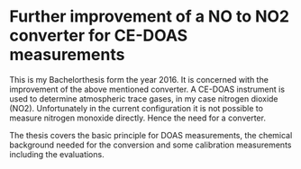 Further improvement of a NO to NO2 converter for CE-DOAS measurements
======================================================================

This is my Bachelorthesis form the year 2016. It is concerned with the
improvement of the above mentioned converter. A CE-DOAS instrument is
used to determine atmospheric trace gases, in my case nitrogen dioxide
(NO2). Unfortunately in the current configuration it is not possible
to measure nitrogen monoxide directly. Hence the need for a
converter.

The thesis covers the basic principle for DOAS measurements, the
chemical background needed for the conversion and some calibration
measurements including the evaluations.
